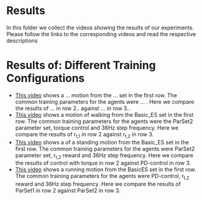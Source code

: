 # Results

In this folder we collect the videos showing the results of our experiments. Please follow the links to the corresponding videos and read the respective descriptions

# Results of: Different Training Configurations

- [This video]() shows a ... motion from the ... set in the first row. The common training parameters for the agents were ... . Here we compare the results of ... in row 2.. against ... in row 3..
- [This video](rew_rt1_vs_rt2_sync_max.mp4) shows a motion of walking from the Basic_ES set in the first row. The common training parameters for the agents were the ParSet2 parameter set, torque control and 36Hz step frequency. Here we compare the results of r<sub>t,1</sub> in row 2 against r<sub>t,2</sub> in row 3.
- [This video](control_to_vs_pd_sync_max.mp4) shows a of a standing motion from the Basic_ES set in the first row. The common training parameters for the agents were ParSet2 parameter set, r<sub>t,2</sub> reward and 36Hz step frequency. Here we compare the results of control with torque in row 2 against PD-control in row 3.
- [This video](bandai_que_vs_alt_altbetter_sync_max.mp4) shows a running motion from the BasicES set in the first row. The common training parameters for the agents were PD-control, r<sub>t,2</sub> reward and 36Hz step frequency. Here we compare the results of ParSet1 in row 2 against ParSet2 in row 3.
